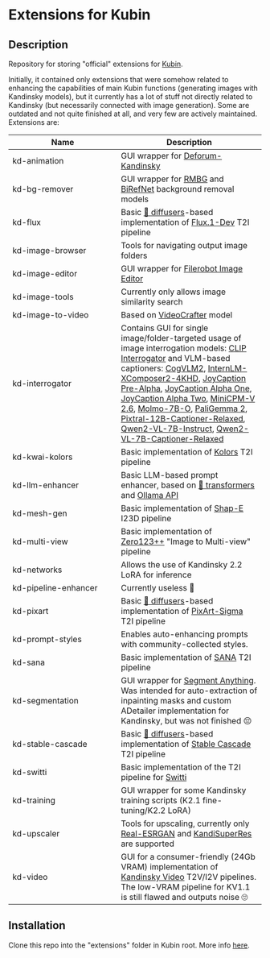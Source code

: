 # Extensions for Kubin

## Description

Repository for storing "official" extensions for [Kubin](https://github.com/seruva19/kubin).

Initially, it contained only extensions that were somehow related to enhancing the capabilities of main Kubin functions (generating images with Kandinsky models), but it currently has a lot of stuff not directly related to Kandinsky (but necessarily connected with image generation). Some are outdated and not quite finished at all, and very few are actively maintained. Extensions are:

| <div style="width:200px">Name</div> | Description |
| --------------------- | - |
| <a id="kd-animation"></a>kd-animation | GUI wrapper for [Deforum-Kandinsky](https://github.com/ai-forever/deforum-kandinsky) |
| <a id="kd-bg-remover"></a>kd-bg-remover | GUI wrapper for [RMBG](https://huggingface.co/briaai/RMBG-1.4) and [BiRefNet](https://huggingface.co/ZhengPeng7/BiRefNet) background removal models |
| <a id="kd-flux"></a>kd-flux | Basic [🤗 diffusers](https://github.com/huggingface/diffusers)-based implementation of [Flux.1-Dev](https://huggingface.co/black-forest-labs/FLUX.1-dev) T2I pipeline |
| <a id="kd-image-browser"></a>kd-image-browser | Tools for navigating output image folders |
| <a id="kd-image-editor"></a>kd-image-editor | GUI wrapper for [Filerobot Image Editor](https://github.com/scaleflex/filerobot-image-editor) |
| <a id="kd-image-tools"></a>kd-image-tools | Currently only allows image similarity search |
| <a id="kd-image-to-video"></a>kd-image-to-video | Based on [VideoCrafter](https://huggingface.co/VideoCrafter/Image2Video-512) model |
| <a id="kd-interrogator"></a>kd-interrogator | Contains GUI for single image/folder-targeted usage of image interrogation models: [CLIP Interrogator](https://github.com/pharmapsychotic/clip-interrogator) and VLM-based captioners: [CogVLM2](https://huggingface.co/THUDM/cogvlm2-llama3-chat-19B), [InternLM-XComposer2-4KHD](https://huggingface.co/internlm/internlm-xcomposer2-4khd-7b), [JoyCaption Pre-Alpha](https://huggingface.co/spaces/fancyfeast/joy-caption-pre-alpha), [JoyCaption Alpha One](https://huggingface.co/spaces/fancyfeast/joy-caption-alpha-one), [JoyCaption Alpha Two](https://huggingface.co/spaces/fancyfeast/joy-caption-alpha-two), [MiniCPM-V 2.6](https://huggingface.co/openbmb/MiniCPM-V-2_6), [Molmo-7B-O](https://huggingface.co/allenai/Molmo-7B-O-0924), [PaliGemma 2](https://huggingface.co/google/paligemma2-3b-ft-docci-448), [Pixtral-12B-Captioner-Relaxed](https://huggingface.co/Ertugrul/Pixtral-12B-Captioner-Relaxed), [Qwen2-VL-7B-Instruct](https://huggingface.co/Qwen/Qwen2-VL-7B-Instruct), [Qwen2-VL-7B-Captioner-Relaxed](https://huggingface.co/Ertugrul/Qwen2-VL-7B-Captioner-Relaxed) |
| <a id="kd-kwai-kolors"></a>kd-kwai-kolors | Basic implementation of [Kolors](https://github.com/Kwai-Kolors/Kolors) T2I pipeline |
| <a id="kd-llm-enhancer"></a>kd-llm-enhancer | Basic LLM-based prompt enhancer, based on [🤗 transformers](https://github.com/huggingface/transformers) and [Ollama API](https://github.com/ollama/ollama/blob/main/docs/api.md) |
| <a id="kd-mesh-gen"></a>kd-mesh-gen | Basic implementation of [Shap-E](https://github.com/openai/shap-e) I23D pipeline |
| <a id="kd-multi-view"></a>kd-multi-view | Basic implementation of [Zero123++](https://github.com/SUDO-AI-3D/zero123plus) "Image to Multi-view" pipeline |
| <a id="kd-networks"></a>kd-networks | Allows the use of Kandinsky 2.2 LoRA for inference |
| <a id="kd-pipeline-enhancer"></a>kd-pipeline-enhancer | Currently useless 🤔 |
| <a id="kd-pixart"></a>kd-pixart | Basic [🤗 diffusers](https://github.com/huggingface/diffusers)-based implementation of [PixArt-Sigma](https://github.com/PixArt-alpha/PixArt-sigma) T2I pipeline |
| <a id="kd-prompt-styles"></a>kd-prompt-styles | Enables auto-enhancing prompts with community-collected styles. |
| <a id="kd-sana"></a>kd-sana | Basic implementation of [SANA](https://github.com/NVlabs/Sana) T2I pipeline |
| <a id="kd-segmentation"></a>kd-segmentation | GUI wrapper for [Segment Anything](https://github.com/facebookresearch/segment-anything). Was intended for auto-extraction of inpainting masks and custom ADetailer implementation for Kandinsky, but was not finished 😔 |
| <a id="kd-stable-cascade"></a>kd-stable-cascade | Basic [🤗 diffusers](https://github.com/huggingface/diffusers)-based implementation of [Stable Cascade](https://github.com/Stability-AI/StableCascade) T2I pipeline |
| <a id="kd-switti"></a>kd-switti | Basic implementation of the T2I pipeline for [Switti](https://github.com/yandex-research/switti) |
| <a id="kd-training"></a>kd-training | GUI wrapper for some Kandinsky training scripts (K2.1 fine-tuning/K2.2 LoRA) |
| <a id="kd-upscaler"></a>kd-upscaler | Tools for upscaling, currently only [Real-ESRGAN](https://github.com/ai-forever/Real-ESRGAN) and [KandiSuperRes](https://github.com/ai-forever/KandiSuperRes) are supported |
| <a id="kd-video"></a>kd-video | GUI for a consumer-friendly (24Gb VRAM) implementation of [Kandinsky Video](https://github.com/ai-forever/KandinskyVideo) T2V/I2V pipelines. The low-VRAM pipeline for KV1.1 is still flawed and outputs noise 🙄 |

## Installation

Clone this repo into the "extensions" folder in Kubin root. More info [here](https://github.com/seruva19/kubin/wiki/Docs).

